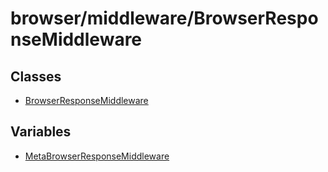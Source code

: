 # browser/middleware/BrowserResponseMiddleware

## Classes

- [BrowserResponseMiddleware](classes/BrowserResponseMiddleware.md)

## Variables

- [MetaBrowserResponseMiddleware](variables/MetaBrowserResponseMiddleware.md)
